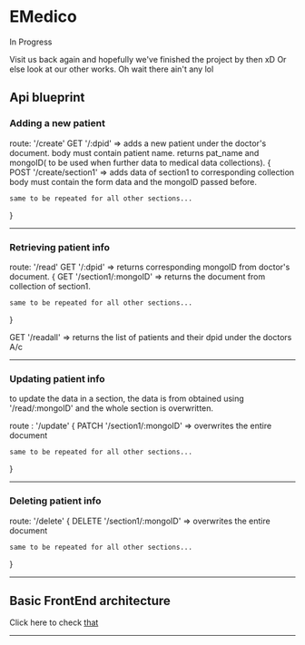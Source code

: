 # EMedico

In Progress

Visit us back again and hopefully we've finished the project by then xD
Or else look at our other works. Oh wait there ain't any lol

## Api blueprint

### Adding a new patient

route: '/create'
GET '/:dpid' => adds a new patient under the doctor's document.
body must contain patient name.
returns pat_name and mongoID( to be used when further data to medical data collections).
{  
 POST '/create/section1' => adds data of section1 to corresponding collection
body must contain the form data and the mongoID passed before.

    same to be repeated for all other sections...

}

---

### Retrieving patient info

route: '/read'
GET '/:dpid' => returns corresponding mongoID from doctor's document.
{
GET '/section1/:mongoID' => returns the document from collection of section1.

    same to be repeated for all other sections...

}

GET '/readall' => returns the list of patients and their dpid under the doctors A/c

---

### Updating patient info

to update the data in a section, the data is from obtained using '/read/:mongoID'
and the whole section is overwritten.

route : '/update'
{
PATCH '/section1/:mongoID' => overwrites the entire document

    same to be repeated for all other sections...

}

---

### Deleting patient info

route: '/delete'
{
DELETE '/section1/:mongoID' => overwrites the entire document

    same to be repeated for all other sections...

}

---

## Basic FrontEnd architecture

Click here to check [that](https://github.com/Chennai-Sharks/EMedico/blob/main/docs/basic_frontend_arch.svg)

---
